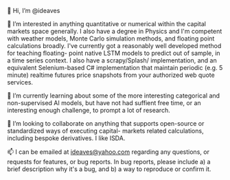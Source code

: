👋 Hi, I’m @ideaves

👀 I’m interested in anything quantitative or numerical within the capital markets space generally. I also
have a degree in Physics and I'm competent with weather models, Monte Carlo simulation methods, and floating
point calculations broadly. I've currently got a reasonably well developed method for teaching floating-
point native LSTM models to predict out of sample, in a time series context. I also have a scrapy/Splash/
implementation, and an equivalent Selenium-based C# implementation that maintain periodic (e.g. 5 minute)
realtime futures price snapshots from your authorized web quote services.
 
🌱 I’m currently learning about some of the more interesting categorical and non-supervised AI models, but
have not had suffient free time, or an interesting enough challenge, to prompt a lot of research.
 
💞️ I’m looking to collaborate on anything that supports open-source or standardized ways of executing capital-
markets related calculations, including bespoke derivatives. I like ISDA.

📫 I can be emailed at ideaves@yahoo.com regarding any questions, or requests for features, or bug reports.
In bug reports, please include a) a brief description why it's a bug, and b) a way to reproduce or confirm it.

<!---
ideaves/ideaves is a ✨ special ✨ repository because its `README.md` (this file) appears on your GitHub profile.
You can click the Preview link to take a look at your changes.
--->
